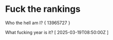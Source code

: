 # Fuck the rankings

Who the hell am I?
{ 13965727 }

What fucking year is it?
[ 2025-03-19T08:50:00Z ]

